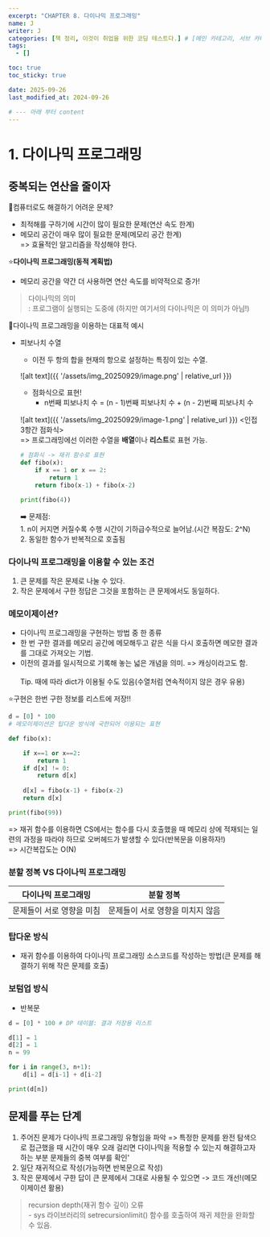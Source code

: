 ```yaml
---
excerpt: "CHAPTER 8. 다이나믹 프로그래밍"
name: J
writer: J
categories: [책 정리, 이것이 취업을 위한 코딩 테스트다.] # [메인 카테고리, 서브 카테고리]
tags:
  - []

toc: true
toc_sticky: true

date: 2025-09-26
last_modified_at: 2024-09-26

# --- 아래 부터 content
---
```

# 1. 다이나믹 프로그래밍
## 중복되는 연산을 줄이자

🔖컴퓨터로도 해결하기 어려운 문제? <br>
- 최적해를 구하기에 시간이 많이 필요한 문제(연산 속도 한계)
- 메모리 공간이 매우 많이 필요한 문제(메모리 공간 한계)<br>
=> 효율적인 알고리즘을 작성해야 한다.

⭐**다이나믹 프로그래밍(동적 계획법)**<br>
- 메모리 공간을 약간 더 사용하면 연산 속도를 비약적으로 증가!

> 다이나믹의 의미<br> : 프로그램이 실행되는 도중에 (하지만 여기서의 다이나믹은 이 의미가 아님!)

🔖다이나믹 프로그래밍을 이용하는 대표적 예시<br>
- 피보나치 수열
    - 이전 두 항의 합을 현재의 항으로 설정하는 특징이 있는 수열.
    
    ![alt text]({{ '/assets/img_20250929/image.png' | relative_url }})

    - 점화식으로 표현!
        - n번째 피보나치 수 = (n - 1)번째 피보나치 수 + (n - 2)번째 피보나치 수

    ![alt text]({{ '/assets/img_20250929/image-1.png' | relative_url }})
    <인접 3항간 점화식><br>
    => 프로그래밍에선 이러한 수열을 **배열**이나 **리스트**로 표현 가능.

    ```py
    # 점화식 -> 재귀 함수로 표현
    def fibo(x):
        if x == 1 or x == 2:
            return 1
        return fibo(x-1) + fibo(x-2)
    
    print(fibo(4))
    ```
    ➡️ 문제점: <br>1. n이 커지면 커질수록 수행 시간이 기하급수적으로 늘어남.(시간 복잠도: 2^N)<br>2. 동일한 함수가 반복적으로 호출됨

### 다이나믹 프로그래밍을 이용할 수 있는 조건
1. 큰 문제를 작은 문제로 나눌 수 있다.
2. 작은 문제에서 구한 정답은 그것을 포함하는 큰 문제에서도 동일하다.

### 메모이제이션?
- 다이나믹 프로그래밍을 구현하는 방법 중 한 종류
- 한 번 구한 결과를 메모리 공간에 메모해두고 같은 식을 다시 호출하면 메모한 결과를 그대로 가져오는 기법.<br>
- 이전의 결과를 일시적으로 기록해 놓는 넓은 개념을 의미.
=> 캐싱이라고도 함.
<br><br>
Tip. 때에 따라 dict가 이용될 수도 있음(수열처럼 연속적이지 않은 경우 유용)

⭐구현은 한번 구한 정보를 리스트에 저장!!

```py
d = [0] * 100
# 메모이제이션은 탑다운 방식에 국한되어 이용되는 표현

def fibo(x):

    if x==1 or x==2:
        return 1
    if d[x] != 0:
        return d[x]
    
    d[x] = fibo(x-1) + fibo(x-2)
    return d[x]

print(fibo(99))
```
=> 재귀 함수를 이용하면 CS에서는 함수를 다시 호출했을 때 메모리 상에 적재되는 일련의 과정을 따라야 하므로 오버헤드가 발생할 수 있다(반복문을 이용하자!)<br>
=> 시간복잡도는 O(N)

### 분할 정복 VS 다이나믹 프로그래밍

|다이나믹 프로그래밍|분할 정복|
|------|---|
|문제들이 서로 영향을 미침|문제들이 서로 영향을 미치지 않음|

### 탑다운 방식
- 재귀 함수를 이용하여 다이나믹 프로그래밍 소스코드를 작성하는 방법(큰 문제를 해결하기 위해 작은 문제를 호출)

### 보텀업 방식
- 반복문

```py
d = [0] * 100 # DP 테이블: 결과 저장용 리스트

d[1] = 1
d[2] = 1
n = 99

for i in range(3, n+1):
    d[i] = d[i-1] + d[i-2]

print(d[n])
```

## 문제를 푸는 단계
1. 주어진 문제가 다이나믹 프로그래밍 유형임을 파악
    => 특정한 문제를 완전 탐색으로 접근했을 때 시간이 매우 오래 걸리면 다이나믹을 적용할 수 있는지 해결하고자 하는 부분 문제들의 중복 여부를 확인'
2. 일단 재귀적으로 작성(가능하면 반복문으로 작성)
3. 작은 문제에서 구한 답이 큰 문제에서 그대로 사용될 수 있으면 -> 코드 개선!(메모이제이션 활용)

> recursion depth(재귀 함수 깊이) 오류<br> - sys 라이브러리의 setrecursionlimit() 함수를 호출하여 재귀 제한을 완화할 수 있음.